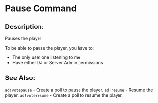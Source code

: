 # Pause Command

## Description:
Pauses the player

To be able to pause the player, you have to:
- The only user one listening to me
- Have either DJ or Server Admin permissions

## See Also:
`ad!votepause` - Create a poll to pause the player.
`ad!resume` - Resume the player.
`ad!voteresume` - Create a poll to resume the player.

